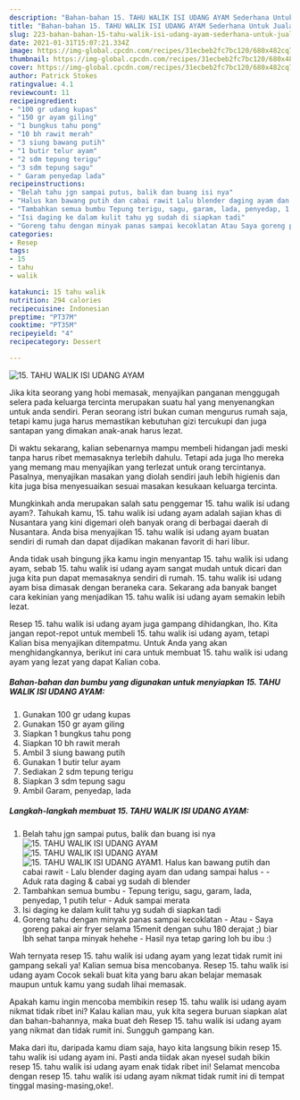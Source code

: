 ```yaml
---
description: "Bahan-bahan 15. TAHU WALIK ISI UDANG AYAM Sederhana Untuk Jualan"
title: "Bahan-bahan 15. TAHU WALIK ISI UDANG AYAM Sederhana Untuk Jualan"
slug: 223-bahan-bahan-15-tahu-walik-isi-udang-ayam-sederhana-untuk-jualan
date: 2021-01-31T15:07:21.334Z
image: https://img-global.cpcdn.com/recipes/31ecbeb2fc7bc120/680x482cq70/15-tahu-walik-isi-udang-ayam-foto-resep-utama.jpg
thumbnail: https://img-global.cpcdn.com/recipes/31ecbeb2fc7bc120/680x482cq70/15-tahu-walik-isi-udang-ayam-foto-resep-utama.jpg
cover: https://img-global.cpcdn.com/recipes/31ecbeb2fc7bc120/680x482cq70/15-tahu-walik-isi-udang-ayam-foto-resep-utama.jpg
author: Patrick Stokes
ratingvalue: 4.1
reviewcount: 11
recipeingredient:
- "100 gr udang kupas"
- "150 gr ayam giling"
- "1 bungkus tahu pong"
- "10 bh rawit merah"
- "3 siung bawang putih"
- "1 butir telur ayam"
- "2 sdm tepung terigu"
- "3 sdm tepung sagu"
- " Garam penyedap lada"
recipeinstructions:
- "Belah tahu jgn sampai putus, balik dan buang isi nya"
- "Halus kan bawang putih dan cabai rawit Lalu blender daging ayam dan udang sampai halus  Aduk rata daging &amp; cabai yg sudah di blender"
- "Tambahkan semua bumbu Tepung terigu, sagu, garam, lada, penyedap, 1 putih telur Aduk sampai merata"
- "Isi daging ke dalam kulit tahu yg sudah di siapkan tadi"
- "Goreng tahu dengan minyak panas sampai kecoklatan Atau Saya goreng pakai air fryer selama 15menit dengan suhu 180 derajat ;) biar lbh sehat tanpa minyak hehehe Hasil nya tetap garing loh bu ibu :)"
categories:
- Resep
tags:
- 15
- tahu
- walik

katakunci: 15 tahu walik 
nutrition: 294 calories
recipecuisine: Indonesian
preptime: "PT37M"
cooktime: "PT35M"
recipeyield: "4"
recipecategory: Dessert

---
```



![15. TAHU WALIK ISI UDANG AYAM](https://img-global.cpcdn.com/recipes/31ecbeb2fc7bc120/680x482cq70/15-tahu-walik-isi-udang-ayam-foto-resep-utama.jpg)

Jika kita seorang yang hobi memasak, menyajikan panganan menggugah selera pada keluarga tercinta merupakan suatu hal yang menyenangkan untuk anda sendiri. Peran seorang istri bukan cuman mengurus rumah saja, tetapi kamu juga harus memastikan kebutuhan gizi tercukupi dan juga santapan yang dimakan anak-anak harus lezat.

Di waktu  sekarang, kalian sebenarnya mampu membeli hidangan jadi meski tanpa harus ribet memasaknya terlebih dahulu. Tetapi ada juga lho mereka yang memang mau menyajikan yang terlezat untuk orang tercintanya. Pasalnya, menyajikan masakan yang diolah sendiri jauh lebih higienis dan kita juga bisa menyesuaikan sesuai masakan kesukaan keluarga tercinta. 



Mungkinkah anda merupakan salah satu penggemar 15. tahu walik isi udang ayam?. Tahukah kamu, 15. tahu walik isi udang ayam adalah sajian khas di Nusantara yang kini digemari oleh banyak orang di berbagai daerah di Nusantara. Anda bisa menyajikan 15. tahu walik isi udang ayam buatan sendiri di rumah dan dapat dijadikan makanan favorit di hari libur.

Anda tidak usah bingung jika kamu ingin menyantap 15. tahu walik isi udang ayam, sebab 15. tahu walik isi udang ayam sangat mudah untuk dicari dan juga kita pun dapat memasaknya sendiri di rumah. 15. tahu walik isi udang ayam bisa dimasak dengan beraneka cara. Sekarang ada banyak banget cara kekinian yang menjadikan 15. tahu walik isi udang ayam semakin lebih lezat.

Resep 15. tahu walik isi udang ayam juga gampang dihidangkan, lho. Kita jangan repot-repot untuk membeli 15. tahu walik isi udang ayam, tetapi Kalian bisa menyajikan ditempatmu. Untuk Anda yang akan menghidangkannya, berikut ini cara untuk membuat 15. tahu walik isi udang ayam yang lezat yang dapat Kalian coba.

<!--inarticleads1-->

##### Bahan-bahan dan bumbu yang digunakan untuk menyiapkan 15. TAHU WALIK ISI UDANG AYAM:

1. Gunakan 100 gr udang kupas
1. Gunakan 150 gr ayam giling
1. Siapkan 1 bungkus tahu pong
1. Siapkan 10 bh rawit merah
1. Ambil 3 siung bawang putih
1. Gunakan 1 butir telur ayam
1. Sediakan 2 sdm tepung terigu
1. Siapkan 3 sdm tepung sagu
1. Ambil  Garam, penyedap, lada




<!--inarticleads2-->

##### Langkah-langkah membuat 15. TAHU WALIK ISI UDANG AYAM:

1. Belah tahu jgn sampai putus, balik dan buang isi nya
<img src="https://img-global.cpcdn.com/steps/e848b7343b0ebc5a/160x128cq70/15-tahu-walik-isi-udang-ayam-langkah-memasak-1-foto.jpg" alt="15. TAHU WALIK ISI UDANG AYAM"><img src="https://img-global.cpcdn.com/steps/a8e43d85fb6cde2e/160x128cq70/15-tahu-walik-isi-udang-ayam-langkah-memasak-1-foto.jpg" alt="15. TAHU WALIK ISI UDANG AYAM"><img src="https://img-global.cpcdn.com/steps/c4372c023f755dd0/160x128cq70/15-tahu-walik-isi-udang-ayam-langkah-memasak-1-foto.jpg" alt="15. TAHU WALIK ISI UDANG AYAM">1. Halus kan bawang putih dan cabai rawit - Lalu blender daging ayam dan udang sampai halus -  - Aduk rata daging &amp; cabai yg sudah di blender
1. Tambahkan semua bumbu - Tepung terigu, sagu, garam, lada, penyedap, 1 putih telur - Aduk sampai merata
1. Isi daging ke dalam kulit tahu yg sudah di siapkan tadi
1. Goreng tahu dengan minyak panas sampai kecoklatan - Atau - Saya goreng pakai air fryer selama 15menit dengan suhu 180 derajat ;) biar lbh sehat tanpa minyak hehehe - Hasil nya tetap garing loh bu ibu :)




Wah ternyata resep 15. tahu walik isi udang ayam yang lezat tidak rumit ini gampang sekali ya! Kalian semua bisa mencobanya. Resep 15. tahu walik isi udang ayam Cocok sekali buat kita yang baru akan belajar memasak maupun untuk kamu yang sudah lihai memasak.

Apakah kamu ingin mencoba membikin resep 15. tahu walik isi udang ayam nikmat tidak ribet ini? Kalau kalian mau, yuk kita segera buruan siapkan alat dan bahan-bahannya, maka buat deh Resep 15. tahu walik isi udang ayam yang nikmat dan tidak rumit ini. Sungguh gampang kan. 

Maka dari itu, daripada kamu diam saja, hayo kita langsung bikin resep 15. tahu walik isi udang ayam ini. Pasti anda tiidak akan nyesel sudah bikin resep 15. tahu walik isi udang ayam enak tidak ribet ini! Selamat mencoba dengan resep 15. tahu walik isi udang ayam nikmat tidak rumit ini di tempat tinggal masing-masing,oke!.

